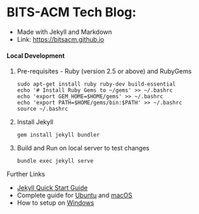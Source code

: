 # BITS-ACM Tech Blog:
* Made with Jekyll and Markdown    
* Link: https://bitsacm.github.io  

#### Local Development
 
 1. Pre-requisites - Ruby (version 2.5 or above) and RubyGems  
    ```
    sudo apt-get install ruby ruby-dev build-essential
    echo '# Install Ruby Gems to ~/gems' >> ~/.bashrc
    echo 'export GEM_HOME=$HOME/gems' >> ~/.bashrc
    echo 'export PATH=$HOME/gems/bin:$PATH' >> ~/.bashrc
    source ~/.bashrc
    ```
 2. Install Jekyll
    ```
    gem install jekyll bundler
    ```
 3. Build and Run on local server to test changes
    ```
    bundle exec jekyll serve
    ```
 Further Links
  - [Jekyll Quick Start Guide](https://jekyllrb.com/docs/quickstart/)
  - Complete guide for [Ubuntu](https://jekyllrb.com/docs/installation/#ubuntu) and [macOS](https://jekyllrb.com/docs/installation/#macOS)
  - How to setup on [Windows](https://jekyllrb.com/docs/windows/)
